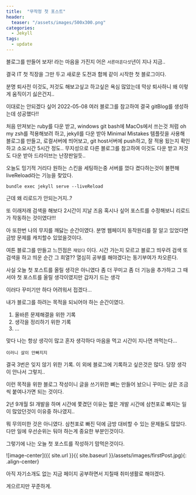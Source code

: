 ```yaml
---
title:  "무작정 첫 포스트"
header:
  teaser: "/assets/images/500x300.png"
categories: 
  - Jekyll
tags:
  - update
---
```

블로그를 만들어 보자! 라는 마음을 가진지 어은 `서른마흔다섯`년이 지나 지금.. 

결국 IT 첫 직장을 그만 두고 새로운 도전과 함께 같이 시작한 첫 블로그이다.

분명 퇴사전 이것도, 저것도 해보고싶고 하고싶은 욕심 많았는데 막상 퇴사하니 왜 이렇게 움직이기 싫은건지.. 

이대로는 안되겠다 싶어 2022-05-08 여러 블로그를 참고하여 결국 gitBlog를 생성하는데 성공했다!!

처음 만져보는 ruby를 다운 받고, windows git bash에 MacOs에서 쓰는것 처럼 oh my zsh를 적용해보려 하고, jekyll를 다운 받아  Minimal Mistakes 템플릿을 사용해 블로그를 만들고, 로컬서버에 띄어보고, git host서버에 push하고, 잘 적용 됬는지 확인하고 소요시간 5시간 정도..
무지성으로 다른 블로그를 참고하여 이것도 다운 받고 저것도 다운 받아 드라이브는 난장판일듯..

오늘도 밍기적 거리다 원하는 스킨을 세팅하는중 서버를 껐다 켰다하는것이 불편해 liveReload라는 기능을 찾았다.

`bundle exec jekyll serve --liveReload`

근데 왜 리로드가 안되는거지..?

또 이래저래 검색을 해보다 2시간이 지날 즈음 혹시나 싶어 포스트를 수정해보니 리로드가 작동하는 것이였다!!!

아 또한번 나의 무지를 깨닳는 순간이였다. 분명 웹페이지 동작원리를 잘 알고 있었다면 금방 문제를 캐치할수 있었을것이다.

여튼 블로그를 만들고 느낀점은 `재밌다` 이다.
시간 가는지 모르고 블로그 띄우려 검색 또 검색을 하고 띄운 순간 그 희열?? 열심히 공부를 해야겠다는 동기부여가 차오른다.

사실 오늘 첫 포스트를 올릴 생각은 아니였다 좀 더 꾸미고 좀 더 기능을 추가하고 그 때서야 첫 포스트를 올릴 생각이였지만 갑자기 드는 생각

이러다 꾸미기만 하다 어려워서 접겠다...

내가 블로그를 하려는 목적을 되뇌어야 하는 순간이였다.

1. 올바른 문제해결을 위한 기록
2. 생각을 정리하기 위한 기록
3. ...

맞다 나는 항상 생각이 많고 혼자 생각하다 마음을 먹고 시간이 지나면 까먹는다...

`이러니 살이 안빠지지`

결국 3번은 잊지 않기 위한 기록. 이 외에 블로그에 기록하고 싶은것은 많다. 당장 생각이 안나서 그렇지..

이런 목적을 위한 블로그 작성이니 글을 쓰기위한 뼈는 만들어 놨으니 꾸미는 살은 조금씩 붙여나가면 되는 것이다.

2년 9개월 SI 개발을 하며 시간에 쫓겼던 이유는 짧은 개발 시간에 삼천포로 빠지는 일이 많았던것이 이유중 하나였지..

뭐 무의미한 것은 아니였다. 삼천포로 빠진 덕에 금방 대비할 수 있는 문제들도 많았다. 다만 일에 우선순위는 둬야 하는게 중요한 부분인것이다. 

그렇기에 나는 오늘 첫 포스트를 작성하기 맘먹은것이다.

![image-center]({{ site.url }}{{ site.baseurl }}/assets/images/firstPost.jpg){: .align-center}

아직 자기소개도 없는 지금 페이지 공부하면서 지칠때 취미생활로 해야겠다.

게으르지만 꾸준하게.

[jekyll-docs]: http://jekyllrb.com/docs/home
[jekyll-gh]:   https://github.com/jekyll/jekyll
[jekyll-talk]: https://talk.jekyllrb.com/